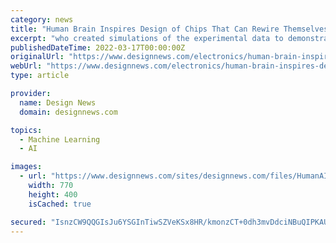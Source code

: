 ```yaml
---
category: news
title: "Human Brain Inspires Design of Chips That Can Rewire Themselves"
excerpt: "who created simulations of the experimental data to demonstrate that the internal physics of the hardware creates a dynamic structure for an artificial neural network, they said. The Purdue team built the device—which operates at room temperature--using ..."
publishedDateTime: 2022-03-17T00:00:00Z
originalUrl: "https://www.designnews.com/electronics/human-brain-inspires-design-chips-can-rewire-themselves"
webUrl: "https://www.designnews.com/electronics/human-brain-inspires-design-chips-can-rewire-themselves"
type: article

provider:
  name: Design News
  domain: designnews.com

topics:
  - Machine Learning
  - AI

images:
  - url: "https://www.designnews.com/sites/designnews.com/files/HumanAI_0.jpg"
    width: 770
    height: 400
    isCached: true

secured: "IsnzCW9QQGIsJu6YSGInTiwSZVeKSx8HR/kmonzCT+0dh3mvDdciNBuQIPKAUG6EvzTmTru2mhrw4tQenYzEfyMa+nSdDuXe6zSbiRBOrqfBG+YoBkFc5vMelEijwABRZgw01r/Ugr2Dr1EN8MgWoo1NLaNf1kRmbJLm2JfgXk5vV+ThrlcG+Poh48pVyumNppZufzYVBqTDnTU4p1iUOGuMBxqoQRdyGK+MGedXx/n49ADiuNxonkvOawabLYzvasNPL08XJFCEMUkZ8jfYBYQ792eClKWJimpKCXORnVUSurRILuKtr+K6rNqKoRmxDwUtbcbZVIQS84xADLCcHSGtBJynCJemJ/mSt6MQLyo=;PV4X7CF9r4eY87kx+aB+Tw=="
---
```


